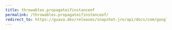 ```yaml
---
title: throwables.propagateifinstanceof
permalink: /throwables.propagateifinstanceof/
redirect_to: https://guava.dev/releases/snapshot-jre/api/docs/com/google/common/base/Throwables.html#propagateIfInstanceOf-java.lang.Throwable-java.lang.Class-
---
```

